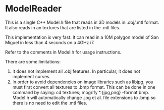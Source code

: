 # ModelReader

This is a single C++ Model.h file that reads in 3D models in .obj/.mtl format. It also reads in an textures that are listed in the .mtl files.

This implementation is very fast.  It can read in a 10M polygon model of San Miguel in less than 4 seconds on a 4GHz i7.

Refer to the comments in Model.h for usage instructions.

There are some limitations:
1) It does not implement all .obj features.  In particular, it does not implement curves.
2) In order to avoid dependencies on image libraries such as libjpg, you must first convert all textures to .bmp format.  This can be done in one command by saying: cd textures; mogrify *.{jpg,png} -format bmp.  Model.h will automatically change .jpg et al. file extensions to .bmp so there is no need to edit the .mtl files.
